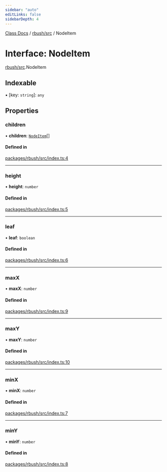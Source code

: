 ```yaml
---
sidebar: "auto"
editLinks: false
sidebarDepth: 4
---
```


[Class Docs](../index.md) / [rbush/src](../modules/rbush_src.md) / NodeItem

# Interface: NodeItem

[rbush/src](../modules/rbush_src.md).NodeItem

## Indexable

▪ [key: `string`]: `any`

## Properties

### children

• **children**: [`NodeItem`](rbush_src.NodeItem.md)[]

#### Defined in

[packages/rbush/src/index.ts:4](https://github.com/sakitam-fdd/wind-layer/blob/a0de2bd/packages/rbush/src/index.ts#L4)

___

### height

• **height**: `number`

#### Defined in

[packages/rbush/src/index.ts:5](https://github.com/sakitam-fdd/wind-layer/blob/a0de2bd/packages/rbush/src/index.ts#L5)

___

### leaf

• **leaf**: `boolean`

#### Defined in

[packages/rbush/src/index.ts:6](https://github.com/sakitam-fdd/wind-layer/blob/a0de2bd/packages/rbush/src/index.ts#L6)

___

### maxX

• **maxX**: `number`

#### Defined in

[packages/rbush/src/index.ts:9](https://github.com/sakitam-fdd/wind-layer/blob/a0de2bd/packages/rbush/src/index.ts#L9)

___

### maxY

• **maxY**: `number`

#### Defined in

[packages/rbush/src/index.ts:10](https://github.com/sakitam-fdd/wind-layer/blob/a0de2bd/packages/rbush/src/index.ts#L10)

___

### minX

• **minX**: `number`

#### Defined in

[packages/rbush/src/index.ts:7](https://github.com/sakitam-fdd/wind-layer/blob/a0de2bd/packages/rbush/src/index.ts#L7)

___

### minY

• **minY**: `number`

#### Defined in

[packages/rbush/src/index.ts:8](https://github.com/sakitam-fdd/wind-layer/blob/a0de2bd/packages/rbush/src/index.ts#L8)

